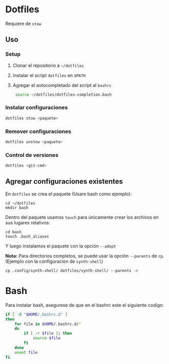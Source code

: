 Dotfiles
========

Requiere de `stow`

Uso
---

### Setup

1. Clonar el repositorio a `~/dotfiles`
2. Instalar el script `dotfiles` en `$PATH`
3. Agregar el autocompletado del script al `bashrc`

   ```sh
    source ~/dotfiles/dotfiles-completion.bash
   ```

### Instalar configuraciones

```sh
dotfiles stow <paquete>
```

### Remover configuraciones

```sh
dotfiles unstow <paquete>
```

### Control de versiones

```sh
dotfiles <git-cmd>
```

Agregar configuraciones existentes
----------------------------------

En `dotfiles` se crea el paquete (Usare bash como ejemplo):

```
cd ~/dotfiles
mkdir bash
```

Dentro del paquete usamos `touch` para únicamente crear los archivos en sus
lugares relativos:

```
cd bash
touch .bash_aliases
```

Y luego instalamos el paquete con la opción `--adopt`

**Nota:** Para directorios completos, se puede usar la opción `--parents` de
`cp`. (Ejemplo con la configuracion de `synth-shell`)

```
cp .config/synth-shell/ dotfiles/synth-shell/ --parents -r
```

Bash
====

Para instalar bash, asegurese de que en el bashrc este el siguiente codigo:

```sh
if [ -d "$HOME/.bashrc.d" ]
then
    for file in $HOME/.bashrc.d/*
    do
        if [ -r $file ]; then
            source $file
        fi
    done
    unset file
fi
```
